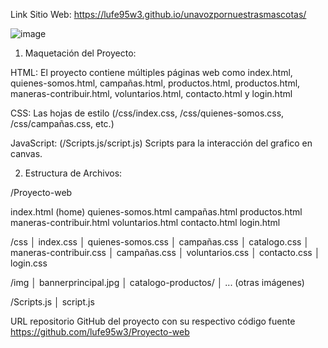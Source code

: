 Link Sitio Web: https://lufe95w3.github.io/unavozpornuestrasmascotas/

![image](https://github.com/user-attachments/assets/25bf9310-9751-435b-b286-0e27109efce7)

1. Maquetación del Proyecto:
   
HTML: El proyecto contiene múltiples páginas web como index.html, quienes-somos.html, campañas.html, productos.html, productos.html, maneras-contribuir.html, voluntarios.html, contacto.html y login.html

CSS: Las hojas de estilo (/css/index.css, /css/quienes-somos.css, /css/campañas.css, etc.) 

JavaScript: (/Scripts.js/script.js) Scripts para la interacción del grafico en canvas.

2. Estructura de Archivos:

/Proyecto-web

index.html (home)
quienes-somos.html
campañas.html
productos.html
maneras-contribuir.html
voluntarios.html
contacto.html
login.html

 /css
│   index.css
│   quienes-somos.css
│   campañas.css
│   catalogo.css
│   maneras-contribuir.css
│   campañas.css
│   voluntarios.css
│   contacto.css
│   login.css

 /img
│   bannerprincipal.jpg
│   catalogo-productos/
│   ... (otras imágenes)

 /Scripts.js 
│ script.js

URL repositorio GitHub del proyecto con su respectivo código fuente https://github.com/lufe95w3/Proyecto-web
